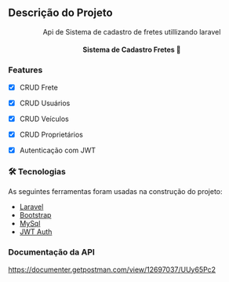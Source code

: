 ## Descrição do Projeto
<p align="center">Api de Sistema de cadastro de fretes utillizando laravel</p>

<h4 align="center"> 
	Sistema de Cadastro Fretes 🚀 
</h4>

### Features

- [x] CRUD Frete
- [x] CRUD Usuários
- [x] CRUD Veículos
- [x] CRUD Proprietários
- [x] Autenticação com JWT


### 🛠 Tecnologias

As seguintes ferramentas foram usadas na construção do projeto:

- [Laravel](https://laravel.com/)
- [Bootstrap](https://getbootstrap.com/)
- [MySql](https://www.mysql.com/)
- [JWT Auth](https://jwt-auth.readthedocs.io/en/develop/)

### Documentação da API
https://documenter.getpostman.com/view/12697037/UUy65Pc2
